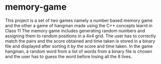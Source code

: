 # memory-game

This project is a set of two games namely a number based memory game and the other a game of hangman made using the C++ concepts learnt in Class 11
The memory game includes generating random numbers and assigning them to random positions in a 4x4 grid. The user has to correctly match the pairs and the score obtained and time taken is stored in a binary file and displayed after sorting it by the score and time taken.
In the game hangman, a random word from a list of words from a binary file is chosen and the user has to guess the word before losing all the 8 lives.
